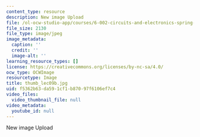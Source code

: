 ```yaml
---
content_type: resource
description: New image Upload
file: /ol-ocw-studio-app/courses/6-002-circuits-and-electronics-spring-2007/f5362b63da591cf1b87097f6106ef7c4_thumb_lec09b.jpg
file_size: 2130
file_type: image/jpeg
image_metadata:
  caption: ''
  credit: ''
  image-alt: ''
learning_resource_types: []
license: https://creativecommons.org/licenses/by-nc-sa/4.0/
ocw_type: OCWImage
resourcetype: Image
title: thumb_lec09b.jpg
uid: f5362b63-da59-1cf1-b870-97f6106ef7c4
video_files:
  video_thumbnail_file: null
video_metadata:
  youtube_id: null
---
```

New image Upload